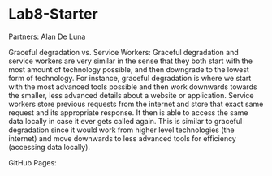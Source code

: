 # Lab8-Starter

Partners: Alan De Luna 

Graceful degradation vs. Service Workers: 
Graceful degradation and service workers are very similar in the sense that they both start with the most amount of technology possible, and then downgrade to the lowest form of technology. For instance, graceful degradation is where we start with the most advanced tools possible and then work downwards towards the smaller, less advanced details about a website or application. Service workers store previous requests from the internet and store that exact same request and its appropriate response. It then is able to access the same data locally in case it ever gets called again. This is similar to graceful degradation since it would work from higher level technologies (the internet) and move downwards to less advanced tools for efficiency (accessing data locally). 


GitHub Pages: 

